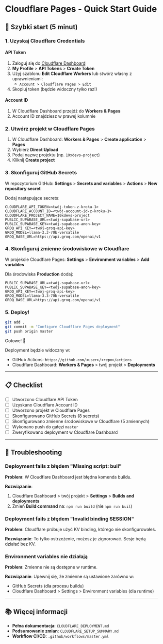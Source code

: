 # Cloudflare Pages - Quick Start Guide

## 🚀 Szybki start (5 minut)

### 1. Uzyskaj Cloudflare Credentials

#### API Token
1. Zaloguj się do [Cloudflare Dashboard](https://dash.cloudflare.com/)
2. **My Profile** > **API Tokens** > **Create Token**
3. Użyj szablonu **Edit Cloudflare Workers** lub stwórz własny z uprawnieniami:
   - `Account > Cloudflare Pages > Edit`
4. Skopiuj token (będzie widoczny tylko raz!)

#### Account ID
1. W Cloudflare Dashboard przejdź do **Workers & Pages**
2. Account ID znajdziesz w prawej kolumnie

### 2. Utwórz projekt w Cloudflare Pages

1. W Cloudflare Dashboard: **Workers & Pages** > **Create application** > **Pages**
2. Wybierz **Direct Upload**
3. Podaj nazwę projektu (np. `10xdevs-project`)
4. Kliknij **Create project**

### 3. Skonfiguruj GitHub Secrets

W repozytorium GitHub: **Settings** > **Secrets and variables** > **Actions** > **New repository secret**

Dodaj następujące secrets:

```
CLOUDFLARE_API_TOKEN=<twój-token-z-kroku-1>
CLOUDFLARE_ACCOUNT_ID=<twój-account-id-z-kroku-1>
CLOUDFLARE_PROJECT_NAME=10xdevs-project
PUBLIC_SUPABASE_URL=<twój-supabase-url>
PUBLIC_SUPABASE_KEY=<twój-supabase-anon-key>
GROQ_API_KEY=<twój-groq-api-key>
GROQ_MODEL=llama-3.3-70b-versatile
GROQ_BASE_URL=https://api.groq.com/openai/v1
```

### 4. Skonfiguruj zmienne środowiskowe w Cloudflare

W projekcie Cloudflare Pages: **Settings** > **Environment variables** > **Add variables**

Dla środowiska **Production** dodaj:

```
PUBLIC_SUPABASE_URL=<twój-supabase-url>
PUBLIC_SUPABASE_KEY=<twój-supabase-anon-key>
GROQ_API_KEY=<twój-groq-api-key>
GROQ_MODEL=llama-3.3-70b-versatile
GROQ_BASE_URL=https://api.groq.com/openai/v1
```

### 5. Deploy!

```bash
git add .
git commit -m "Configure Cloudflare Pages deployment"
git push origin master
```

Gotowe! 🎉

Deployment będzie widoczny w:
- GitHub Actions: `https://github.com/<user>/<repo>/actions`
- Cloudflare Dashboard: **Workers & Pages** > twój projekt > **Deployments**

---

## 📋 Checklist

- [ ] Utworzono Cloudflare API Token
- [ ] Uzyskano Cloudflare Account ID
- [ ] Utworzono projekt w Cloudflare Pages
- [ ] Skonfigurowano GitHub Secrets (8 secrets)
- [ ] Skonfigurowano zmienne środowiskowe w Cloudflare (5 zmiennych)
- [ ] Wykonano push do gałęzi `master`
- [ ] Zweryfikowano deployment w Cloudflare Dashboard

---

## 🔧 Troubleshooting

### Deployment fails z błędem "Missing script: buil"

**Problem**: W Cloudflare Dashboard jest błędna komenda buildu.

**Rozwiązanie**: 
1. Cloudflare Dashboard > twój projekt > **Settings** > **Builds and deployments**
2. Zmień **Build command** na: `npm run build` (nie `npm run buil`)

### Deployment fails z błędem "Invalid binding SESSION"

**Problem**: Cloudflare próbuje użyć KV binding, którego nie skonfigurowałeś.

**Rozwiązanie**: To tylko ostrzeżenie, możesz je zignorować. Sesje będą działać bez KV.

### Environment variables nie działają

**Problem**: Zmienne nie są dostępne w runtime.

**Rozwiązanie**: Upewnij się, że zmienne są ustawione zarówno w:
- GitHub Secrets (dla procesu buildu)
- Cloudflare Dashboard > Settings > Environment variables (dla runtime)

---

## 📚 Więcej informacji

- **Pełna dokumentacja**: `CLOUDFLARE_DEPLOYMENT.md`
- **Podsumowanie zmian**: `CLOUDFLARE_SETUP_SUMMARY.md`
- **Workflow CI/CD**: `.github/workflows/master.yml`

